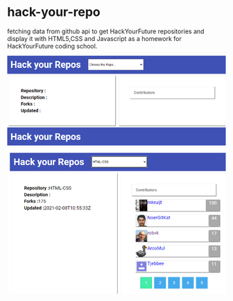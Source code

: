 # hack-your-repo
fetching data from github api to get HackYourFuture repositories and display it with HTML5,CSS and Javascript as a homework for HackYourFuture coding school.

![](repo-1.png)

![](repo-2.png)
